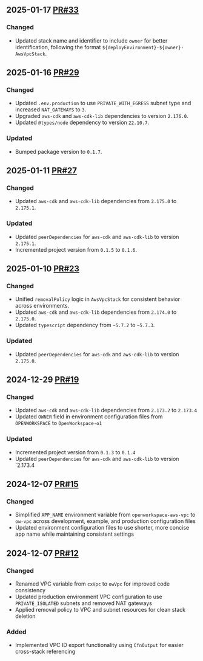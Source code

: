 ## 2025-01-17 [PR#33](https://github.com/OpenWorkspace-o1/aws-vpc/pull/33)

### Changed
- Updated stack name and identifier to include `owner` for better identification, following the format `${deployEnvironment}-${owner}-AwsVpcStack`.

## 2025-01-16 [PR#29](https://github.com/OpenWorkspace-o1/aws-vpc/pull/29)

### Changed
- Updated `.env.production` to use `PRIVATE_WITH_EGRESS` subnet type and increased `NAT_GATEWAYS` to `3`.
- Upgraded `aws-cdk` and `aws-cdk-lib` dependencies to version `2.176.0`.
- Updated `@types/node` dependency to version `22.10.7`.

### Updated
- Bumped package version to `0.1.7`.

## 2025-01-11 [PR#27](https://github.com/OpenWorkspace-o1/aws-vpc/pull/27)

### Changed
- Updated `aws-cdk` and `aws-cdk-lib` dependencies from `2.175.0` to `2.175.1`.

### Updated
- Updated `peerDependencies` for `aws-cdk` and `aws-cdk-lib` to version `2.175.1`.
- Incremented project version from `0.1.5` to `0.1.6`.

## 2025-01-10 [PR#23](https://github.com/OpenWorkspace-o1/aws-vpc/pull/23)

### Changed
- Unified `removalPolicy` logic in `AwsVpcStack` for consistent behavior across environments.
- Updated `aws-cdk` and `aws-cdk-lib` dependencies from `2.174.0` to `2.175.0`.
- Updated `typescript` dependency from `~5.7.2` to `~5.7.3`.

### Updated
- Updated `peerDependencies` for `aws-cdk` and `aws-cdk-lib` to version `2.175.0`.

## 2024-12-29 [PR#19](https://github.com/OpenWorkspace-o1/aws-vpc/pull/19)

### Changed
- Updated `aws-cdk` and `aws-cdk-lib` dependencies from `2.173.2` to `2.173.4`
- Updated `OWNER` field in environment configuration files from `OPENWORKSPACE` to `OpenWorkspace-o1`

### Updated
- Incremented project version from `0.1.3` to `0.1.4`
- Updated `peerDependencies` for `aws-cdk` and `aws-cdk-lib` to version `2.173.4

## 2024-12-07 [PR#15](https://github.com/OpenWorkspace-o1/aws-vpc/pull/15)

### Changed
- Simplified `APP_NAME` environment variable from `openworkspace-aws-vpc` to `ow-vpc` across development, example, and production configuration files
- Updated environment configuration files to use shorter, more concise app name while maintaining consistent settings

## 2024-12-07 [PR#12](https://github.com/OpenWorkspace-o1/aws-vpc/pull/12)

### Changed
- Renamed VPC variable from `cxVpc` to `owVpc` for improved code consistency
- Updated production environment VPC configuration to use `PRIVATE_ISOLATED` subnets and removed NAT gateways
- Applied removal policy to VPC and subnet resources for clean stack deletion

### Added
- Implemented VPC ID export functionality using `CfnOutput` for easier cross-stack referencing
